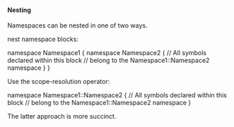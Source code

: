 #### Nesting

Namespaces can be nested in one of two ways.

nest namespace blocks:

  namespace Namespace1 {
    namespace Namespace2 {
    // All symbols declared within this block
    // belong to the Namespace1::Namespace2 namespace
    }
  }

Use the scope-resolution operator:

  namespace Namespace1::Namespace2 {
    // All symbols declared within this block
    // belong to the Namespace1::Namespace2 namespace
  }

The latter approach is more succinct.
